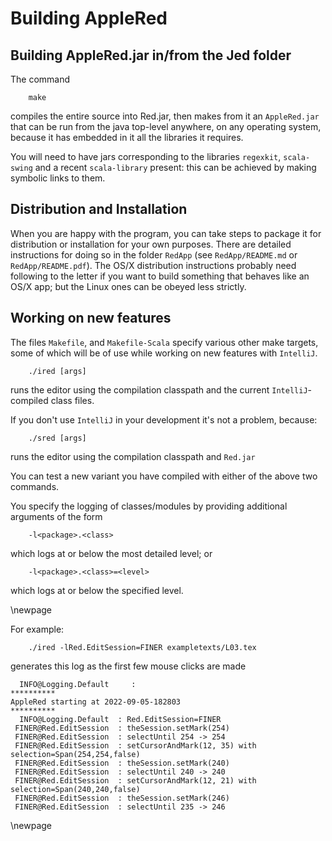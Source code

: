 Building AppleRed
=================

Building AppleRed.jar in/from the Jed folder
--------------------------------------------

The command

        make

compiles the entire source into Red.jar, then makes from it an `AppleRed.jar`
that can be run from the java top-level anywhere, on any operating system,
because it has embedded in it all the libraries it requires.

You will need to have jars corresponding to the libraries `regexkit`,
`scala-swing` and a recent `scala-library` present: this can be
achieved by making symbolic links to them.


Distribution and Installation
-----------------------------

When you are happy with the program, you can take steps to package
it for distribution or installation for your own purposes.  There
are detailed instructions for doing so in the folder `RedApp` (see
`RedApp/README.md` or `RedApp/README.pdf`). The OS/X distribution
instructions probably need following to the letter if you want to
build something that behaves like an OS/X app; but the Linux ones
can be obeyed less strictly.


Working on new features
-----------------------

The files `Makefile`, and `Makefile-Scala` specify various other make
targets, some of which will be of use while working on new features
with `IntelliJ`.

        ./ired [args]

runs the editor using the compilation classpath and the current
`IntelliJ`-compiled class files.

If you don't use `IntelliJ` in your development it's not a
problem, because:

        ./sred [args]

runs the editor using the compilation classpath and `Red.jar`

You can test a new variant you have compiled with either of the above
two commands.


You specify the logging of classes/modules by providing additional
arguments of the form

        -l<package>.<class>

which logs at or below the most detailed level; or

        -l<package>.<class>=<level>

which logs at or below the specified level.


\newpage

For example:

        ./ired -lRed.EditSession=FINER exampletexts/L03.tex

generates this log as the first few mouse clicks are made


      INFO@Logging.Default     :
    **********
    AppleRed starting at 2022-09-05-182803
    **********
      INFO@Logging.Default  : Red.EditSession=FINER
     FINER@Red.EditSession  : theSession.setMark(254)
     FINER@Red.EditSession  : selectUntil 254 -> 254
     FINER@Red.EditSession  : setCursorAndMark(12, 35) with selection=Span(254,254,false)
     FINER@Red.EditSession  : theSession.setMark(240)
     FINER@Red.EditSession  : selectUntil 240 -> 240
     FINER@Red.EditSession  : setCursorAndMark(12, 21) with selection=Span(240,240,false)
     FINER@Red.EditSession  : theSession.setMark(246)
     FINER@Red.EditSession  : selectUntil 235 -> 246

\newpage

